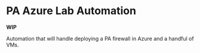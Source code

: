 # PA Azure Lab Automation

**WIP**

Automation that will handle deploying a PA firewall in Azure and a handful of VMs.
